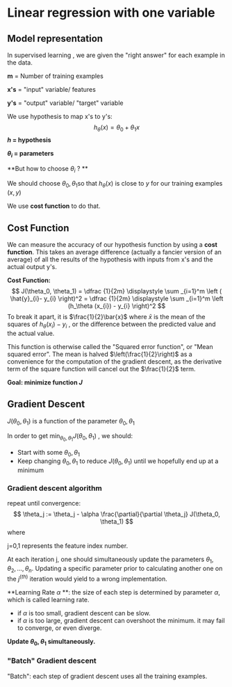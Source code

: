 # Linear regression with one variable



## Model representation

In supervised learning , we are given the "right answer" for each example in the data.

**m** = Number of training examples

**x's** = "input" variable/ features

**y's** = "output" variable/ "target" variable

We use hypothesis  to map x's to y's:
$$
h_{\theta}(x)=\theta_{0}+\theta_{1} x
$$
**$h$  = hypothesis**

**$\theta_{i}$ = parameters**

**But how to choose $\theta_{i}$ ? **

We should choose $\theta_{0},\theta_{1}$so that $h_{\theta}(x)$ is close to $y$ for our training examples $(x,y)$

We use **cost function** to do that.



## Cost Function

We can measure the accuracy of our hypothesis function by using a **cost function**. This takes an average difference (actually a fancier version of an average) of all the results of the hypothesis with inputs from x's and the actual output y's.

**Cost Function:**
$$
J(\theta_0, \theta_1) = \dfrac {1}{2m} \displaystyle \sum _{i=1}^m \left ( \hat{y}_{i}- y_{i} \right)^2 = \dfrac {1}{2m} \displaystyle \sum _{i=1}^m \left (h_\theta (x_{i}) - y_{i} \right)^2
$$
To break it apart, it is $\frac{1}{2}\bar{x}$ where $\bar{x}$ is the mean of the squares of $h_\theta (x_{i}) - y_{i}$ , or the difference between the predicted value and the actual value.

This function is otherwise called the "Squared error function", or "Mean squared error". The mean is halved $\left(\frac{1}{2}\right)$ as a convenience for the computation of the gradient descent, as the derivative term of the square function will cancel out the $\frac{1}{2}$ term. 

**Goal: minimize function $J$** 



## Gradient Descent

$J\left(\theta_{0}, \theta_{1}\right)$ is a function of the parameter $\theta_{0}, \theta_{1}$

In order to get  $\min _{\theta_{0}, \theta_{1}} J\left(\theta_{0}, \theta_{1}\right)$ , we should:

- Start with some $\theta_{0}, \theta_{1}$
- Keep changing $\theta_{0}, \theta_{1}$ to reduce $J\left(\theta_{0}, \theta_{1}\right)$ until we hopefully end up at a minimum



### Gradient descent algorithm

repeat until convergence:
$$
\theta_j := \theta_j - \alpha \frac{\partial}{\partial \theta_j} J(\theta_0, \theta_1)
$$
where

j=0,1 represents the feature index number.

At each iteration j, one should simultaneously update the parameters $\theta_1, \theta_2,...,\theta_n$. Updating a specific parameter prior to calculating another one on the $j^{(th)}$ iteration would yield to a wrong implementation.



**Learning Rate $\alpha$ **: the size of each step is determined by parameter $\alpha$, which is called learning rate.

- if $\alpha$ is too small, gradient descent can be slow.
- if $\alpha$ is too large, gradient descent can overshoot the minimum. it may fail to converge, or even diverge.



**Update $\theta_{0}, \theta_{1}$ simultaneously.**



### "Batch" Gradient descent

"Batch": each step of gradient descent uses all the training examples.









